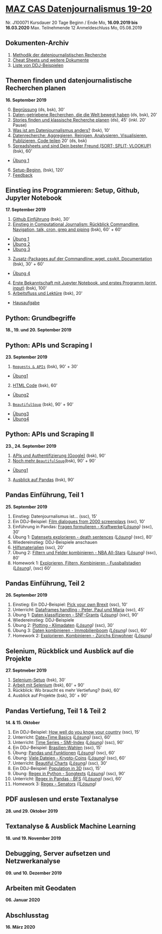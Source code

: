 # [MAZ CAS Datenjournalismus 19-20](http://www.maz.ch/Web-Downloads/2019/CAS_Datenjournalismus_19-20.pdf)

Nr.	J100071
Kursdauer	20 Tage
Beginn / Ende	Mo, **16.09.2019 bis 16.03.2020**
Max. Teilnehmende	12
Anmeldeschluss	Mo, 05.08.2019

## Dokumenten-Archiv
1. [Methodik der datenjournalistischen Recherche](https://github.com/MAZ-CAS-DDJ/kurs_19_20/blob/master/00%20weitere%C2%A0Dokumente/18_08_13_Methodik%20einer%20datenjournalistischen%20Recherche.pdf)
1. [Cheat Sheets und weitere Dokumente](https://github.com/MAZ-CAS-DDJ/kurs_19_20/tree/master/00%20weitere%C2%A0Dokumente)
1. [Liste von DDJ-Beispielen](https://github.com/MAZ-CAS-DDJ/kurs_19_20/blob/master/00%20weitere%C2%A0Dokumente/beispiele/DDJ-Beispiele.md)

## Themen finden und datenjournalistische Recherchen planen
**16. September 2019**

0. [Begrüssung](https://github.com/MAZ-CAS-DDJ/kurs_19_20/blob/master/01%20Themen%20finden%2C%C2%A0Recherche%C2%A0planen/00%20Start.md) (ds, bsk), 30'
1. [Daten-getriebene Recherchen, die die Welt bewegt haben](https://github.com/MAZ-CAS-DDJ/kurs_19_20/blob/master/01%20Themen%20finden%2C%C2%A0Recherche%C2%A0planen/01%20Stories.md) (ds, bsk), 20'
2. [Stories finden und klassische Recherche planen](https://github.com/MAZ-CAS-DDJ/kurs_19_20/blob/master/01%20Themen%20finden%2C%C2%A0Recherche%C2%A0planen/02%20Stories%C2%A0finden.md) (ds), 45' (inkl. 20' Pause)
3. [Was ist am Datenjournalismus anders?](https://github.com/MAZ-CAS-DDJ/kurs_19_20/blob/master/01%20Themen%20finden%2C%C2%A0Recherche%C2%A0planen/03%20Was%C2%A0ist%C2%A0anders%3F.md) (bsk), 10'
4. [Datenrecherche: Aggregieren, Reinigen, Analysieren, Visualisieren, Publizieren, Code teilen](https://github.com/MAZ-CAS-DDJ/kurs_19_20/blob/master/01%20Themen%20finden%2C%C2%A0Recherche%C2%A0planen/04%C2%A0agg%20rei%C2%A0and%C2%A0vis.md) 20' (ds, bsk)
5. [Spreadsheets und sind Dein bester Freund (SORT; SPLIT; VLOOKUP)](https://github.com/MAZ-CAS-DDJ/kurs_19_20/blob/master/01%20Themen%20finden%2C%C2%A0Recherche%C2%A0planen/05%C2%A0Spreadsheets%20und%20Grenzen.md) (bsk), 60'

- [Übung 1](https://github.com/MAZ-CAS-DDJ/kurs_19_20/blob/master/01%20Themen%20finden%2C%C2%A0Recherche%C2%A0planen/%C3%9Cbung1.md)

6. [Setup-Beginn](https://github.com/MAZ-CAS-DDJ/kurs_19_20/blob/master/01%20Themen%20finden%2C%C2%A0Recherche%C2%A0planen/06%20Setup.md), (bsk), 120'
7. [Feedback](https://github.com/MAZ-CAS-DDJ/kurs_19_20/blob/master/01%20Themen%20finden%2C%C2%A0Recherche%C2%A0planen/07%20Feedback.md)

## Einstieg ins Programmieren: Setup, Github, Jupyter Notebook
**17. September 2019**

1. [Github Einführung](https://github.com/MAZ-CAS-DDJ/kurs_19_20/blob/master/02%20Einstieg%20ins%20Programmieren/01%20Github.md) (bsk), 30'
2. [Einstieg in Computational Journalism: Rückblick Commandline, Navigation, talk, cron, grep and piping](https://github.com/MAZ-CAS-DDJ/kurs_19_20/blob/master/02%20Einstieg%20ins%20Programmieren/02%20Commandline.md) (bsk), 60' + 60'
- [Übung 1](https://github.com/MAZ-CAS-DDJ/kurs_19_20/blob/master/02%20Einstieg%20ins%20Programmieren/%C3%9Cbung1.md)
- [Übung 2](https://github.com/MAZ-CAS-DDJ/kurs_19_20/blob/master/02%20Einstieg%20ins%20Programmieren/%C3%9Cbung2.md)
- [Übung 3](https://github.com/MAZ-CAS-DDJ/kurs_19_20/blob/master/02%20Einstieg%20ins%20Programmieren/%C3%9Cbung3.md)
3. [Zusatz-Packages auf der Commandline: wget, csvkit, Documentation](https://github.com/MAZ-CAS-DDJ/kurs_19_20/blob/master/02%20Einstieg%20ins%20Programmieren/03%20Weitere%20Zusatz-Packages.md) (bsk), 30' + 60'
- [Übung 4](https://github.com/MAZ-CAS-DDJ/kurs_19_20/blob/master/02%20Einstieg%20ins%20Programmieren/%C3%9Cbung4.md)
4. [Erste Bekanntschaft mit Jupyter Notebook, und erstes Programm (print, input)](https://github.com/MAZ-CAS-DDJ/kurs_19_20/blob/master/02%20Einstieg%20ins%20Programmieren/04%20Jupyter.md) (bsk), 100'
5. [Arbeitsfluss und Lektüre](https://github.com/MAZ-CAS-DDJ/kurs_19_20/blob/master/02%20Einstieg%20ins%20Programmieren/05%20Arbeitsfluss.md) (bsk), 20'
- [Hausaufgabe](XXXXXXXX)

## Python: Grundbegriffe
**18., 19. und 20. September 2019**

## Python: APIs und Scraping I
**23. September 2019**

1. [```Requests & APIs```](https://github.com/MAZ-CAS-DDJ/kurs_19_20/blob/master/06%20APIs%2C%20Scraping%20I/01%20Requests.ipynb) (bsk), 90' + 30'
- [Übung1](https://github.com/MAZ-CAS-DDJ/kurs_19_20/blob/master/06%20APIs%2C%20Scraping%20I/%C3%9Cbung1.ipynb)
2. [HTML Code](https://github.com/MAZ-CAS-DDJ/kurs_19_20/blob/master/06%20APIs%2C%20Scraping%20I/02%20HTML%20Code.htm) (bsk), 60'
- [Übung2](https://github.com/MAZ-CAS-DDJ/kurs_19_20/blob/master/06%20APIs%2C%20Scraping%20I/02%20Anatomie_einer_Website.pdf)
3. [```BeautifulSoup```](https://github.com/MAZ-CAS-DDJ/kurs_19_20/blob/master/06%20APIs%2C%20Scraping%20I/03%20BeautifulSoup%20.ipynb) (bsk), 90' + 90'
- [Übung3](https://github.com/MAZ-CAS-DDJ/kurs_19_20/blob/master/06%20APIs%2C%20Scraping%20I/%C3%9Cbung3.ipynb)
- [Übung4](https://github.com/MAZ-CAS-DDJ/kurs_19_20/blob/master/06%20APIs%2C%20Scraping%20I/%C3%9Cbung4.ipynb)

## Python: APIs und Scraping II
**23., 24. September 2019**

1. [APIs und Authentifizierung (Google)](https://github.com/MAZ-CAS-DDJ/kurs_19_20/blob/master/07%C2%A0APIs%2C%20Scraping%20II/APIs%20und%20Authentifikation%20(Google%20API).ipynb) (bsk), 90'
2. [Noch mehr ```BeautifulSoup```](https://github.com/MAZ-CAS-DDJ/kurs_19_20/blob/master/07%C2%A0APIs%2C%20Scraping%20II/02%20Noch%20mehr%20BeautifulSoup.ipynb)(bsk), 90' + 90'
- [Übung1](https://github.com/MAZ-CAS-DDJ/kurs_19_20/blob/master/06%20APIs%2C%20Scraping%20I/%C3%9Cbung4.ipynb)
3. [Ausblick auf Pandas](https://github.com/MAZ-CAS-DDJ/kurs_19_20/blob/master/07%C2%A0APIs%2C%20Scraping%20II/03%20Pandas%20Einf%C3%BChrung.ipynb) (bsk), 90'

## Pandas Einführung, Teil 1
**25. September 2019**
1. Einstieg: Datenjournalismus ist... (ssc), 15'
1. Ein DDJ-Beispiel: [Film dialogues from 2000 screenplays](https://pudding.cool/2017/03/film-dialogue/) (ssc), 10'
1. Einführung in Pandas: [Fragen formulieren - Kraftwerke](08%20Pandas%20Teil%201/Einführung%20Pandas.ipynb)*([Lösung](08%20Pandas%20Teil%201/Einführung%20Pandas%20L.ipynb))* (ssc), 30'
1. Übung 1: [Datensets explorieren - death sentences](08%20Pandas%20Teil%201/Daten%20explorieren.ipynb) *([Lösung](08%20Pandas%20Teil%201/Daten%20explorieren%20L.ipynb))* (ssc), 80'
1. Wiedereinstieg: DDJ-Beispiele anschauen
1. [Hilfsmaterialien](08%20Pandas%20Teil%201/material/) (ssc), 20'
1. Übung 2: [Filtern und Felder kombinieren - NBA All-Stars](08%20Pandas%20Teil%201/Filter%20und%20Felder%20kombinieren.ipynb) *([Lösung](08%20Pandas%20Teil%201/Filter%20und%20Felder%20kombinieren%20L.ipynb))* (ssc), 80'
1. Homework 1: [Explorieren, Filtern, Kombinieren - Fussballstadien](08%20Pandas%20Teil%201/Homework%201.ipynb) *([Lösung](08%20Pandas%20Teil%201/Homework%201%20L.ipynb))*, (ssc) 60'

## Pandas Einführung, Teil 2
**26. September 2019**
1. Einstieg: Ein DDJ-Beispiel: [Pick your own Brexit](https://www.bloomberg.com/graphics/2018-pick-your-own-brexit/) (ssc), 10'
1. Unterricht: [Dataframes handling - Peter, Paul und Maria](09%20Pandas%20Teil%202/Dataframes%20Handling.ipynb) (ssc), 45'
1. Übung 1: [Daten klassifizieren - SNF-Grants](09%20Pandas%20Teil%202/Daten%20klassifizieren.ipynb) *([Lösung](09%20Pandas%20Teil%202/Daten%20klassifizieren%20L.ipynb))* (ssc), 90'
1. Wiedereinstieg: DDJ-Beispiele
1. Übung 2: [Plotting - Klimadaten](09%20Pandas%20Teil%202/Exploring%20und%20Plotting.ipynb) *([Lösung](09%20Pandas%20Teil%202/Exploring%20und%20Plotting.ipynb%20L.ipynb))* (ssc), 30'
1. Übung 3: [Daten kombinieren - Immobilienboom](09%20Pandas%20Teil%202/Daten%20kombinieren.ipynb) *([Lösung](09%20Pandas%20Teil%202/Daten%20kombinieren%20L.ipynb))* (ssc), 60'
1. Homework 2: [Explorieren, Kombinieren - Zürichs Einwohner](09%20Pandas%20Teil%202/Homework%202.ipynb) *([Lösung](09%20Pandas%20Teil%202/09%20Pandas%20Teil%202/Homework%202%20L.ipynb))*

## Selenium, Rückblick und Ausblick auf die Projekte
**27. Septmeber 2019**
1. [Selenium-Setup](https://github.com/MAZ-CAS-DDJ/kurs_19_20/blob/master/10%20Selenium%2C%20Projekte/01%20Selenium%20Setup.ipynb) (bsk), 30'
2. [Arbeit mit Selenium](https://github.com/MAZ-CAS-DDJ/kurs_19_20/blob/master/10%20Selenium%2C%20Projekte/02%20Arbeit%20mit%20Selenium.ipynb) (bsk), 60' + 90'
3. Rückblick: Wo braucht es mehr Vertiefung? (bsk), 60'
4. Ausblick auf Projekte (bsk), 30' + 90'

## Pandas Vertiefung, Teil 1 & Teil 2
**14. & 15. Oktober**
1. Ein DDJ-Beispiel: [How well do you know your country](https://www.theguardian.com/world/ng-interactive/2015/dec/02/how-well-do-you-really-know-your-country-take-our-quiz) (ssc), 15'
1. Unterricht: [Date+Time Basics](11%20Pandas%20Teil%203/Date+Time%20Basics.ipynb) *([Lösung](11%20Pandas%20Teil%203/Date+Time%20Basics%20L.ipynb))* (ssc), 60'
1. Unterricht: [Time Series - SMI-Index](11%20Pandas%20Teil%203/Time%20Series.ipynb) *([Lösung](11%20Pandas%20Teil%203/Time%20Series%20L.ipynb))* (ssc), 90'
1. Ein DDJ-Beispiel: [Brasilien-Wahlen](https://www.estadao.com.br/infograficos/politica,bolsonaro-vence-em-97-das-cidades-mais-ricas-e-haddad-em-98-das-pobres,93585) (ssc), 15'
1. Übung: [Pandas und Funktionen](11%20Pandas%20Teil%203/Pandas%20und%20Funktionen.ipynb) *([Lösung](11%20Pandas%20Teil%203/Pandas%20und%20Funktionen%20L.ipynb))* (ssc), 60'
1. Übung: [Viele Dateien - Krypto-Coins](11%20Pandas%20Teil%203/Viele%20Dateien.ipynb) *([Lösung](11%20Pandas%20Teil%203/Viele%20Dateien%20L.ipynb))* (ssc), 60'
1. Unterricht: [Beautiful Charts](11%20Pandas%20Teil%203/Beautiful%20Charts.ipynb) *([Lösung](11%20Pandas%20Teil%203/Beautiful%20Charts%20L.ipynb))* (ssc), 30'
1. Ein DDJ-Beispiel: [Population in 3D](https://pudding.cool/2018/10/city_3d/) (ssc), 15'
1. Übung: [Regex in Python - Songtexts](12%20Pandas%20Teil%204/Regex%20in%20Python.ipynb) *([Lösung](12%20Pandas%20Teil%204/Regex%20in%20Python%20L.ipynb))* (ssc), 90'
1. Unterricht: [Regex in Pandas - BFS](12%20Pandas%20Teil%204/Regex%20in%20Pandas.ipynb) *(([Lösung](12%20Pandas%20Teil%204/Regex%20in%20Pandas%20L.ipnyb))* (ssc), 60'
1. Homework 3: [Regex - Senators](12%20Pandas%20Teil%204/Homework%203.ipynb) *(([Lösung](12%20Pandas%20Teil%204/Homework%203%20L.ipynb))*

## PDF auslesen und erste Textanalyse
**28. und 29. Oktober 2019**

## Textanalyse & Ausblick Machine Learning
**18. und 19. November 2019**

## Debugging, Server aufsetzen und Netzwerkanalyse
**09. und 10. Dezember 2019**

## Arbeiten mit Geodaten
**06. Januar 2020**

## Abschlusstag
**16. März 2020**
